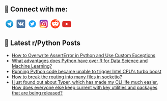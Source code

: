 ## 🔎 Connect with me:
[<img src="https://github.com/bullbesh/bullbesh/blob/main/images/Telegram.png" width="32" height="32" />](https://t.me/bullbesh)
[<img src="https://github.com/bullbesh/bullbesh/blob/main/images/VK.png" width="32" height="32" />](https://vk.com/bullbesh)
[<img src="https://github.com/bullbesh/bullbesh/blob/main/images/Twitter.png" width="32" height="32" />](https://twitter.com/bullbesh1)
[<img src="https://github.com/bullbesh/bullbesh/blob/main/images/Instagram.png" width="32" height="32" />](https://www.instagram.com/bullbesh)
[<img src="https://github.com/bullbesh/bullbesh/blob/main/images/Reddit.png" width="32" height="32" />](https://www.reddit.com/user/bullbesh)
[<img src="https://github.com/bullbesh/bullbesh/blob/main/images/YouTube.png" width="32" height="32" />](https://www.youtube.com/channel/UCtfjRs6uzgq5mfm8S06WTcg)

## 📕 Latest r/Python Posts
<!-- BLOG-POST-LIST:START -->
- [How to Overwrite AssertError in Python and Use Custom Exceptions](https://www.reddit.com/r/Python/comments/yjdj0e/how_to_overwrite_asserterror_in_python_and_use/)
- [What advantages does Python have over R for Data Science and Machine Learning?](https://www.reddit.com/r/Python/comments/yjbt37/what_advantages_does_python_have_over_r_for_data/)
- [Running Python code became unable to trigger Intel CPU&#39;s turbo boost](https://www.reddit.com/r/Python/comments/yjbpey/running_python_code_became_unable_to_trigger/)
- [How to break the routing into many files in socketio?](https://www.reddit.com/r/Python/comments/yjb9b1/how_to_break_the_routing_into_many_files_in/)
- [I just found out about Typer, which has made my CLI life much easier. How does everyone else keep current with key utilities and packages that are being released?](https://www.reddit.com/r/Python/comments/yjaw3q/i_just_found_out_about_typer_which_has_made_my/)
<!-- BLOG-POST-LIST:END -->
